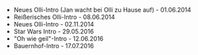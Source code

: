 - Neues Olli-Intro (Jan wacht bei Olli zu Hause auf) - 01.06.2014
- Reißerisches Olli-Intro - 08.06.2014
- Neues Olli-Intro - 02.11.2014
- Star Wars Intro - 29.05.2016
- "Oh wie geil"-Intro - 12.06.2016
- Bauernhof-Intro - 17.07.2016

